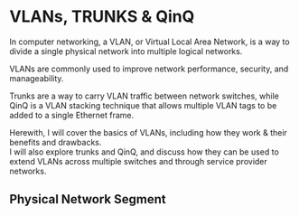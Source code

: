 # VLANs, TRUNKS & QinQ
In computer networking, a VLAN, or Virtual Local Area Network, is a way to divide a single physical network into multiple logical 
networks.  

VLANs are commonly used to improve network performance, security, and manageability. 

Trunks are a way to carry VLAN traffic between network switches, while QinQ is a VLAN stacking technique that allows multiple VLAN tags 
to be added to a single Ethernet frame. 

Herewith, I will cover the basics of VLANs, including how they work & their benefits and drawbacks.  
I will also explore trunks and QinQ,
and discuss how they can be used to extend VLANs across multiple switches and through service provider networks.

## Physical Network Segment
